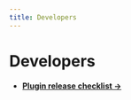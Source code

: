 ```yaml
---
title: Developers
---
```


# Developers

- **[Plugin release checklist →](/docs/reference/develop/plugin-release-checklist)**
